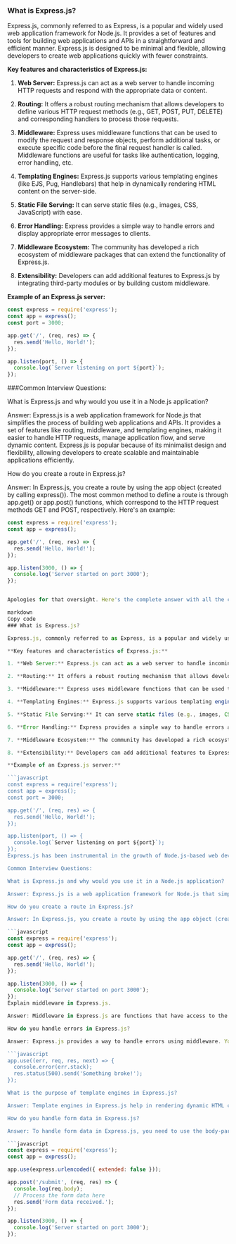 ### What is Express.js?

Express.js, commonly referred to as Express, is a popular and widely used web application framework for Node.js. It provides a set of features and tools for building web applications and APIs in a straightforward and efficient manner. Express.js is designed to be minimal and flexible, allowing developers to create web applications quickly with fewer constraints.

**Key features and characteristics of Express.js:**

1. **Web Server:** Express.js can act as a web server to handle incoming HTTP requests and respond with the appropriate data or content.

2. **Routing:** It offers a robust routing mechanism that allows developers to define various HTTP request methods (e.g., GET, POST, PUT, DELETE) and corresponding handlers to process those requests.

3. **Middleware:** Express uses middleware functions that can be used to modify the request and response objects, perform additional tasks, or execute specific code before the final request handler is called. Middleware functions are useful for tasks like authentication, logging, error handling, etc.

4. **Templating Engines:** Express.js supports various templating engines (like EJS, Pug, Handlebars) that help in dynamically rendering HTML content on the server-side.

5. **Static File Serving:** It can serve static files (e.g., images, CSS, JavaScript) with ease.

6. **Error Handling:** Express provides a simple way to handle errors and display appropriate error messages to clients.

7. **Middleware Ecosystem:** The community has developed a rich ecosystem of middleware packages that can extend the functionality of Express.js.

8. **Extensibility:** Developers can add additional features to Express.js by integrating third-party modules or by building custom middleware.

**Example of an Express.js server:**

```javascript
const express = require('express');
const app = express();
const port = 3000;

app.get('/', (req, res) => {
  res.send('Hello, World!');
});

app.listen(port, () => {
  console.log(`Server listening on port ${port}`);
});
````


###Common Interview Questions:

What is Express.js and why would you use it in a Node.js application?

Answer: Express.js is a web application framework for Node.js that simplifies the process of building web applications and APIs. It provides a set of features like routing, middleware, and templating engines, making it easier to handle HTTP requests, manage application flow, and serve dynamic content. Express.js is popular because of its minimalist design and flexibility, allowing developers to create scalable and maintainable applications efficiently.

How do you create a route in Express.js?

Answer: In Express.js, you create a route by using the app object (created by calling express()). The most common method to define a route is through app.get() or app.post() functions, which correspond to the HTTP request methods GET and POST, respectively. Here's an example:


```javascript
const express = require('express');
const app = express();

app.get('/', (req, res) => {
  res.send('Hello, World!');
});

app.listen(3000, () => {
  console.log('Server started on port 3000');
});


Apologies for that oversight. Here's the complete answer with all the content:

markdown
Copy code
### What is Express.js?

Express.js, commonly referred to as Express, is a popular and widely used web application framework for Node.js. It provides a set of features and tools for building web applications and APIs in a straightforward and efficient manner. Express.js is designed to be minimal and flexible, allowing developers to create web applications quickly with fewer constraints.

**Key features and characteristics of Express.js:**

1. **Web Server:** Express.js can act as a web server to handle incoming HTTP requests and respond with the appropriate data or content.

2. **Routing:** It offers a robust routing mechanism that allows developers to define various HTTP request methods (e.g., GET, POST, PUT, DELETE) and corresponding handlers to process those requests.

3. **Middleware:** Express uses middleware functions that can be used to modify the request and response objects, perform additional tasks, or execute specific code before the final request handler is called. Middleware functions are useful for tasks like authentication, logging, error handling, etc.

4. **Templating Engines:** Express.js supports various templating engines (like EJS, Pug, Handlebars) that help in dynamically rendering HTML content on the server-side.

5. **Static File Serving:** It can serve static files (e.g., images, CSS, JavaScript) with ease.

6. **Error Handling:** Express provides a simple way to handle errors and display appropriate error messages to clients.

7. **Middleware Ecosystem:** The community has developed a rich ecosystem of middleware packages that can extend the functionality of Express.js.

8. **Extensibility:** Developers can add additional features to Express.js by integrating third-party modules or by building custom middleware.

**Example of an Express.js server:**

```javascript
const express = require('express');
const app = express();
const port = 3000;

app.get('/', (req, res) => {
  res.send('Hello, World!');
});

app.listen(port, () => {
  console.log(`Server listening on port ${port}`);
});
Express.js has been instrumental in the growth of Node.js-based web development, and its simplicity and flexibility make it a popular choice for creating various types of web applications and APIs.

Common Interview Questions:

What is Express.js and why would you use it in a Node.js application?

Answer: Express.js is a web application framework for Node.js that simplifies the process of building web applications and APIs. It provides a set of features like routing, middleware, and templating engines, making it easier to handle HTTP requests, manage application flow, and serve dynamic content. Express.js is popular because of its minimalist design and flexibility, allowing developers to create scalable and maintainable applications efficiently.

How do you create a route in Express.js?

Answer: In Express.js, you create a route by using the app object (created by calling express()). The most common method to define a route is through app.get() or app.post() functions, which correspond to the HTTP request methods GET and POST, respectively. Here's an example:

```javascript
const express = require('express');
const app = express();

app.get('/', (req, res) => {
  res.send('Hello, World!');
});

app.listen(3000, () => {
  console.log('Server started on port 3000');
});
Explain middleware in Express.js.

Answer: Middleware in Express.js are functions that have access to the request and response objects, and the next function. They can perform tasks like parsing request data, authentication, logging, error handling, etc. Middleware functions can be defined using app.use() or specific HTTP method functions (app.get(), app.post(), etc.). Middleware functions can modify the request and response objects or end the request-response cycle. To proceed to the next middleware or route handler, middleware functions should call next().

How do you handle errors in Express.js?

Answer: Express.js provides a way to handle errors using middleware. You can define an error-handling middleware with four arguments (err, req, res, next). This middleware is called whenever an error occurs during request processing. It should be defined after all the other middleware functions. Here's an example:

```javascript
app.use((err, req, res, next) => {
  console.error(err.stack);
  res.status(500).send('Something broke!');
});

What is the purpose of template engines in Express.js?

Answer: Template engines in Express.js help in rendering dynamic HTML content on the server-side. They enable you to create templates with placeholders that can be filled with data from the server before sending the final HTML to the client. Popular template engines for Express.js include EJS, Pug (formerly known as Jade), and Handlebars.

How do you handle form data in Express.js?

Answer: To handle form data in Express.js, you need to use the body-parser middleware or the built-in express.urlencoded() middleware. These middleware functions parse the incoming request body containing form data and make it accessible via req.body. Here's an example:

```javascript
const express = require('express');
const app = express();

app.use(express.urlencoded({ extended: false }));

app.post('/submit', (req, res) => {
  console.log(req.body);
  // Process the form data here
  res.send('Form data received.');
});

app.listen(3000, () => {
  console.log('Server started on port 3000');
});
